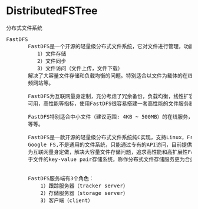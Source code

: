# DistributedFSTree
分布式文件系统

<pre>
FastDFS
       FastDFS是一个开源的轻量级分布式文件系统，它对文件进行管理，功能包括：
          1）文件存储
          2）文件同步
          3）文件访问（文件上传，文件下载）
       解决了大容量文件存储和负载均衡的问题。特别适合以文件为载体的在线服务，如相册网站，视
       频网站等。
  
       FastDFS为互联网量身定制，充分考虑了冗余备份，负载均衡，线性扩容等机制，并注重高
       可用，高性能等指标，使用FastDFS很容易搭建一套高性能的文件服务器集群提供文件上传，下载等服务。

       FastDFS特别适合中小文件（建议范围: 4KB ~ 500MB）的在线服务，如相册网站，视屏网站
       等等。

       FastDFS是一款开源的轻量级分布式文件系统纯C实现，支持Linux，FreeBSD等UNIX系统类
       Google FS,不是通用的文件系统，只能通过专有的API访问，目前提供了C，JAVA和PHP API
       为互联网量身定做，解决大容量文件存储问题，追求高性能和高扩展性FastDFS可以看做是基
       于文件的key-value pair存储系统，称作分布式文件存储服务更为合适。


       FastDFS服务端有3个角色：
           1）跟踪服务器（tracker server）
           2）存储服务器（storage server）
           3）客户端（client）
</pre>
